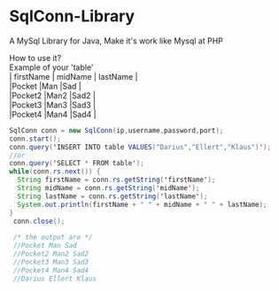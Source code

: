 # SqlConn-Library
A MySql Library for Java, Make it's work like Mysql at PHP

How to use it?<br>
Example of your 'table'<br>
| firstName | midName | lastName |<br>
|Pocket     |Man      |Sad       |<br>
|Pocket2    |Man2     |Sad2      |<br>
|Pocket3    |Man3     |Sad3      |<br>
|Pocket4    |Man4     |Sad4      |<br>

```java
SqlConn conn = new SqlConn(ip,username,password,port);
conn.start();
conn.query('INSERT INTO table VALUES("Darius","Ellert","Klaus")');
//or
conn.query('SELECT * FROM table');
while(conn.rs.next()) {
  String firstName = conn.rs.getString('firstName');
  String midName = conn.rs.getString('midName');
  String lastName = conn.rs.getString('lastName');
  System.out.println(firstName + " " + midName + " " + lastName);
}
 conn.close();
 
 /* the output are */
 //Pocket Man Sad
 //Pocket2 Man2 Sad2
 //Pocket3 Man3 Sad3
 //Pocket4 Man4 Sad4
 //Darius Ellert Klaus
```
